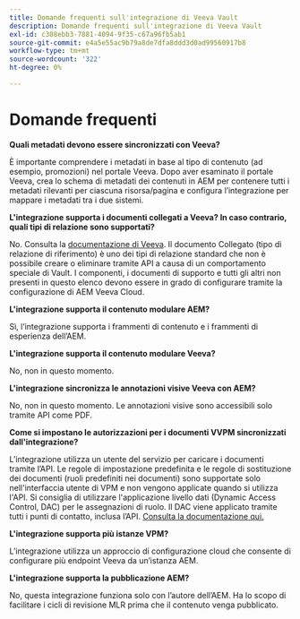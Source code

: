```yaml
---
title: Domande frequenti sull'integrazione di Veeva Vault
description: Domande frequenti sull'integrazione di Veeva Vault
exl-id: c308ebb3-7881-4094-9f35-c67a96fb5ab1
source-git-commit: e4a5e55ac9b79a8de7dfa8ddd3d0ad99560917b8
workflow-type: tm+mt
source-wordcount: '322'
ht-degree: 0%

---
```


# Domande frequenti

**Quali metadati devono essere sincronizzati con Veeva?**

È importante comprendere i metadati in base al tipo di contenuto (ad esempio, promozioni) nel portale Veeva. Dopo aver esaminato il portale Veeva, crea lo schema di metadati dei contenuti in AEM per contenere tutti i metadati rilevanti per ciascuna risorsa/pagina e configura l’integrazione per mappare i metadati tra i due sistemi.

**L&#39;integrazione supporta i documenti collegati a Veeva? In caso contrario, quali tipi di relazione sono supportati?**

No. Consulta la [documentazione di Veeva](https://vaulthelp2.vod309.com/wordpress/admin-user-help/documents-admin-user-help/about-document-relationships/). Il documento Collegato (tipo di relazione di riferimento) è uno dei tipi di relazione standard che non è possibile creare o eliminare tramite API a causa di un comportamento speciale di Vault. I componenti, i documenti di supporto e tutti gli altri non presenti in questo elenco devono essere in grado di configurare tramite la configurazione di AEM Veeva Cloud.

**L&#39;integrazione supporta il contenuto modulare AEM?**

Sì, l’integrazione supporta i frammenti di contenuto e i frammenti di esperienza dell’AEM.

**L&#39;integrazione supporta il contenuto modulare Veeva?**

No, non in questo momento.

**L&#39;integrazione sincronizza le annotazioni visive Veeva con AEM?**

No, non in questo momento. Le annotazioni visive sono accessibili solo tramite API come PDF.

**Come si impostano le autorizzazioni per i documenti VVPM sincronizzati dall&#39;integrazione?**

L’integrazione utilizza un utente del servizio per caricare i documenti tramite l’API.  Le regole di impostazione predefinita e le regole di sostituzione dei documenti (ruoli predefiniti nei documenti) sono supportate solo nell&#39;interfaccia utente di VPM e non vengono applicate quando si utilizza l&#39;API. Si consiglia di utilizzare l&#39;applicazione livello dati (Dynamic Access Control, DAC) per le assegnazioni di ruolo. Il DAC viene applicato tramite tutti i punti di contatto, inclusa l’API. [Consulta la documentazione qui.](http://vaulthelp2.vod309.com/wordpress/admin-user-help/ah-user-permissions-access-control/about-dynamic-access-control-for-documents/)

**L&#39;integrazione supporta più istanze VPM?**

L’integrazione utilizza un approccio di configurazione cloud che consente di configurare più endpoint Veeva da un’istanza AEM.

**L&#39;integrazione supporta la pubblicazione AEM?**

No, questa integrazione funziona solo con l’autore dell’AEM. Ha lo scopo di facilitare i cicli di revisione MLR prima che il contenuto venga pubblicato.
